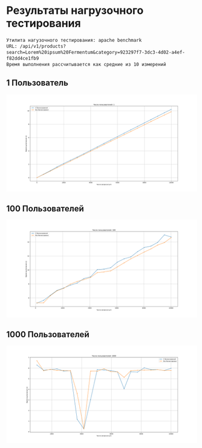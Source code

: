 # Результаты нагрузочного тестирования

```
Утилита нагузочного тестирования: apache benchmark
URL: /api/v1/products?search=Lorem%20ipsum%20Fermentum&category=923297f7-3dc3-4d02-a4ef-f82dd4ce1fb9
Время выполнения рассчитывается как средние из 10 измерений
```

## 1 Пользователь
![](res/loadbalancing/1.svg)

## 100 Пользователей
![](res/loadbalancing/100.svg)

## 1000 Пользователей
![](res/loadbalancing/1000.svg)


